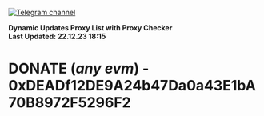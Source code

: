 [![Telegram channel](https://img.shields.io/endpoint?url=https://runkit.io/damiankrawczyk/telegram-badge/branches/master?url=https://t.me/n4z4v0d)](https://t.me/n4z4v0d) 

**Dynamic Updates Proxy List with Proxy Checker**  
**Last Updated: 22.12.23 18:15**

# DONATE (_any evm_) - 0xDEADf12DE9A24b47Da0a43E1bA70B8972F5296F2
